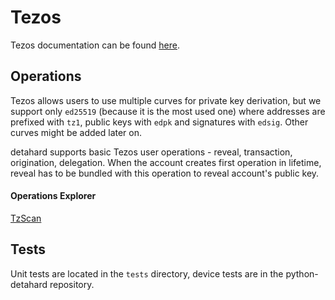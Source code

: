 # Tezos

Tezos documentation can be found [here](http://tezos.gitlab.io).

## Operations

Tezos allows users to use multiple curves for private key derivation, but we support
only `ed25519` (because it is the most used one) where addresses are prefixed with `tz1`,
public keys with `edpk` and signatures with `edsig`. Other curves might be added later on.

detahard supports basic Tezos user operations - reveal, transaction, origination, delegation.
When the account creates first operation in lifetime, reveal has to be bundled
with this operation to reveal account's public key.

#### Operations Explorer

[TzScan](http://tzscan.io)

## Tests

Unit tests are located in the `tests` directory, device tests are in the python-detahard repository.
